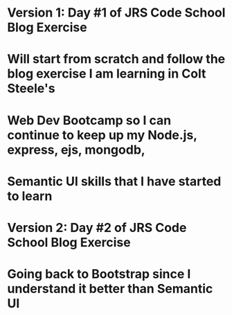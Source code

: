 # Version 1: Day #1 of JRS Code School Blog Exercise
# Will start from scratch and follow the blog exercise I am learning in Colt Steele's
# Web Dev Bootcamp so I can continue to keep up my Node.js, express, ejs, mongodb,
# Semantic UI skills that I have started to learn

# Version 2: Day #2 of JRS Code School Blog Exercise
# Going back to Bootstrap since I understand it better than Semantic UI